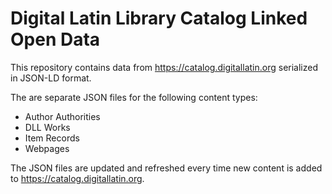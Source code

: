 # Digital Latin Library Catalog Linked Open Data

This repository contains data from https://catalog.digitallatin.org serialized in JSON-LD format.

The are separate JSON files for the following content types:

- Author Authorities
- DLL Works
- Item Records
- Webpages

The JSON files are updated and refreshed every time new content is added to https://catalog.digitallatin.org.
